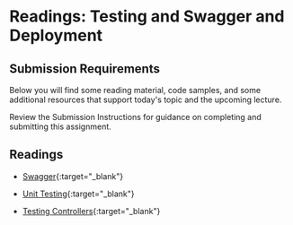 # Readings: Testing and Swagger and Deployment

## Submission Requirements

Below you will find some reading material, code samples, and some additional resources that support today's topic and the upcoming lecture.

Review the Submission Instructions for guidance on completing and submitting this assignment.

## Readings

- [Swagger](https://docs.microsoft.com/en-us/aspnet/core/tutorials/web-api-help-pages-using-swagger?tabs=visual-studio&view=aspnetcore-2.1){:target="_blank"}

<!-- Mix it up! Create the questions with pointed answers, fill in the blank, or opinion/open ended -->

- [Unit Testing](https://docs.microsoft.com/en-us/aspnet/mvc/overview/older-versions-1/unit-testing/creating-unit-tests-for-asp-net-mvc-applications-cs){:target="_blank"}

<!-- Mix it up! Create the questions with pointed answers, fill in the blank, or opinion/open ended -->

- [Testing Controllers](https://docs.microsoft.com/en-us/aspnet/core/mvc/controllers/testing?view=aspnetcore-2.1){:target="_blank"}

<!-- Mix it up! Create the questions with pointed answers, fill in the blank, or opinion/open ended -->

<!-- NOTE: "additional resources" may not be relevant for every class. Omit this section or any of the sections below if you don't have anything for your students here -->
